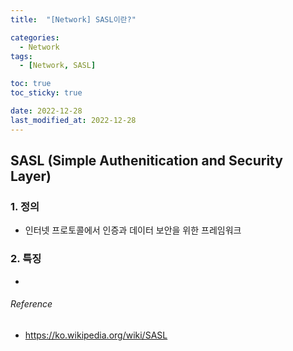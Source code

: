 ```yaml
---
title:  "[Network] SASL이란?" 

categories:
  - Network
tags:
  - [Network, SASL]

toc: true
toc_sticky: true

date: 2022-12-28
last_modified_at: 2022-12-28
---
```



## SASL (Simple Authenitication and Security Layer)
### 1. 정의
- 인터넷 프로토콜에서 인증과 데이터 보안을 위한 프레임워크

### 2. 특징
- 



###### Reference
- https://ko.wikipedia.org/wiki/SASL
